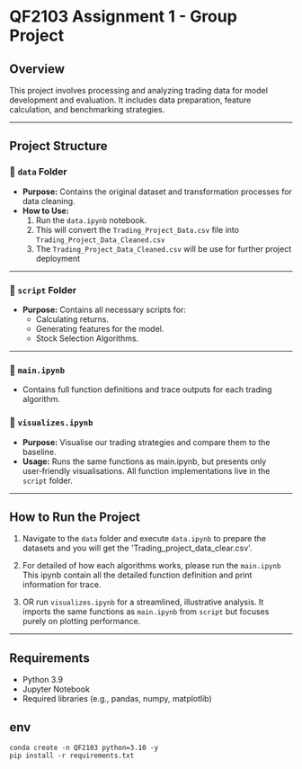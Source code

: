 # QF2103 Assignment 1 - Group Project

## Overview
This project involves processing and analyzing trading data for model development and evaluation. It includes data preparation, feature calculation, and benchmarking strategies.

---

## Project Structure

### 📁 `data` Folder
- **Purpose:** Contains the original dataset and transformation processes for data cleaning.
- **How to Use:**  
  1. Run the `data.ipynb` notebook.  
  2. This will convert the `Trading_Project_Data.csv` file into `Trading_Project_Data_Cleaned.csv`
  3. The `Trading_Project_Data_Cleaned.csv` will be use for further project deployment

---

### 📁 `script` Folder
- **Purpose:** Contains all necessary scripts for:
  - Calculating returns.
  - Generating features for the model.
  - Stock Selection Algorithms.

---
### 📄 `main.ipynb`
- Contains full function definitions and trace outputs for each trading algorithm.

### 📄 `visualizes.ipynb`
- **Purpose:** Visualise our trading strategies and compare them to the baseline.
- **Usage:** Runs the same functions as main.ipynb, but presents only user‑friendly visualisations. All function implementations live in the `script` folder.

---

## How to Run the Project
1. Navigate to the `data` folder and execute `data.ipynb` to prepare the datasets and you will get the 'Trading_project_data_clear.csv'.

2. For detailed of how each algorithms works, please run the `main.ipynb` This ipynb contain all the detailed function definition and print information for trace.

3. OR run `visualizes.ipynb` for a streamlined, illustrative analysis. It imports the same functions as `main.ipynb` from `script` but focuses purely on plotting performance.

---

## Requirements
- Python 3.9 
- Jupyter Notebook
- Required libraries (e.g., pandas, numpy, matplotlib)

## env

```
conda create -n QF2103 python=3.10 -y
pip install -r requirements.txt
```